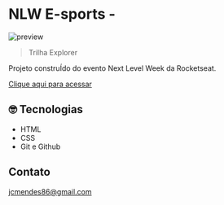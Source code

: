 # NLW E-sports - 

![preview](./.github/preview.png)

>Trilha Explorer

Projeto construÍdo do evento Next Level Week da Rocketseat.

[Clique aqui para acessar](https://jc-mendes.github.io/nlw-esports-explorer/)


## 🤓 Tecnologias

- HTML
- CSS
- Git e Github

## Contato

jcmendes86@gmail.com

